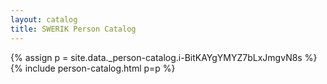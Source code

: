 ```yaml
---
layout: catalog
title: SWERIK Person Catalog
---
```

{% assign p = site.data._person-catalog.i-BitKAYgYMYZ7bLxJmgvN8s %}
{% include person-catalog.html p=p %}

